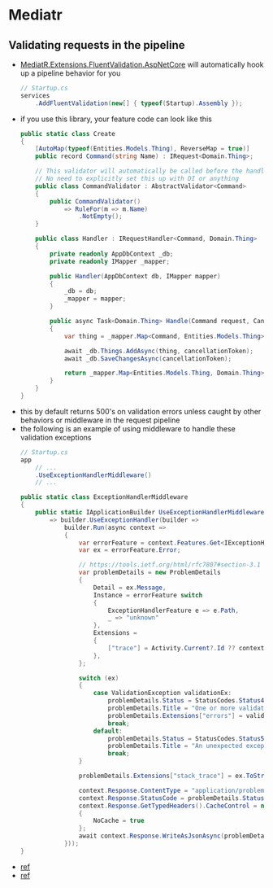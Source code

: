 # Mediatr

## Validating requests in the pipeline
- [MediatR.Extensions.FluentValidation.AspNetCore](https://github.com/GetoXs/MediatR.Extensions.FluentValidation.AspNetCore) will automatically hook up a pipeline behavior for you
    ```cs
    // Startup.cs
    services
        .AddFluentValidation(new[] { typeof(Startup).Assembly });
    ```
- if you use this library, your feature code can look like this
    ```cs
    public static class Create
    {
        [AutoMap(typeof(Entities.Models.Thing), ReverseMap = true)]
        public record Command(string Name) : IRequest<Domain.Thing>;

        // This validator will automatically be called before the handler
        // No need to explicitly set this up with DI or anything
        public class CommandValidator : AbstractValidator<Command>
        {
            public CommandValidator()
                => RuleFor(m => m.Name)
                    .NotEmpty();
        }

        public class Handler : IRequestHandler<Command, Domain.Thing>
        {
            private readonly AppDbContext _db;
            private readonly IMapper _mapper;

            public Handler(AppDbContext db, IMapper mapper)
            {
                _db = db;
                _mapper = mapper;
            }

            public async Task<Domain.Thing> Handle(Command request, CancellationToken cancellationToken)
            {
                var thing = _mapper.Map<Command, Entities.Models.Thing>(request);

                await _db.Things.AddAsync(thing, cancellationToken);
                await _db.SaveChangesAsync(cancellationToken);

                return _mapper.Map<Entities.Models.Thing, Domain.Thing>(thing);
            }
        }
    }
    ```
- this by default returns 500's on validation errors unless caught by other behaviors or middleware in the request pipeline
- the following is an example of using middleware to handle these validation exceptions
    ```cs
    // Startup.cs
    app
        // ...
        .UseExceptionHandlerMiddleware()
        // ...
    ```
    ```cs
    public static class ExceptionHandlerMiddleware
    {
        public static IApplicationBuilder UseExceptionHandlerMiddleware(this IApplicationBuilder builder)
            => builder.UseExceptionHandler(builder =>
                builder.Run(async context =>
                {
                    var errorFeature = context.Features.Get<IExceptionHandlerFeature>();
                    var ex = errorFeature.Error;

                    // https://tools.ietf.org/html/rfc7807#section-3.1
                    var problemDetails = new ProblemDetails
                    {
                        Detail = ex.Message,
                        Instance = errorFeature switch
                        {
                            ExceptionHandlerFeature e => e.Path,
                            _ => "unknown"
                        },
                        Extensions =
                        {
                            ["trace"] = Activity.Current?.Id ?? context?.TraceIdentifier
                        },
                    };

                    switch (ex)
                    {
                        case ValidationException validationEx:
                            problemDetails.Status = StatusCodes.Status400BadRequest;
                            problemDetails.Title = "One or more validation errors have occurred";
                            problemDetails.Extensions["errors"] = validationEx.Errors;
                            break;
                        default:
                            problemDetails.Status = StatusCodes.Status500InternalServerError;
                            problemDetails.Title = "An unexpected exception has occurred";
                            break;
                    }

                    problemDetails.Extensions["stack_trace"] = ex.ToString();

                    context.Response.ContentType = "application/problem+json";
                    context.Response.StatusCode = problemDetails.Status.Value;
                    context.Response.GetTypedHeaders().CacheControl = new CacheControlHeaderValue()
                    {
                        NoCache = true
                    };
                    await context.Response.WriteAsJsonAsync(problemDetails);
                }));
    }
    ```
- [ref](https://timdeschryver.dev/blog/creating-a-new-csharp-api-validate-incoming-requests)
- [ref](https://stackoverflow.com/questions/54104138/mediatr-fluent-validation-response-from-pipeline-behavior)